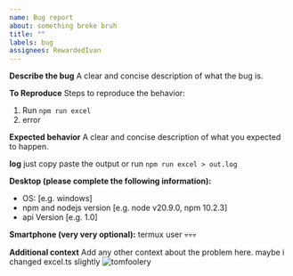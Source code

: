 ```yaml
---
name: Bug report
about: something broke bruh
title: ""
labels: bug
assignees: RewardedIvan
---
```


**Describe the bug**
A clear and concise description of what the bug is.

**To Reproduce**
Steps to reproduce the behavior:

1. Run `npm run excel`
2. error

**Expected behavior**
A clear and concise description of what you expected to happen.

**log**
just copy paste the output or run `npm run excel > out.log`

**Desktop (please complete the following information):**

- OS: [e.g. windows]
- npm and nodejs version [e.g. node v20.9.0, npm 10.2.3]
- api Version [e.g. 1.0]

**Smartphone (very very optional):**
termux user 💀💀💀

**Additional context**
Add any other context about the problem here.
maybe i changed excel.ts slightly ![tomfoolery](https://cdn.betterttv.net/emote/637ac894b9076d0aaebc9b7b/3x.webp)
